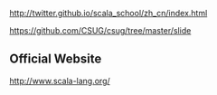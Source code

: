 http://twitter.github.io/scala_school/zh_cn/index.html

https://github.com/CSUG/csug/tree/master/slide

## Official Website ##
http://www.scala-lang.org/